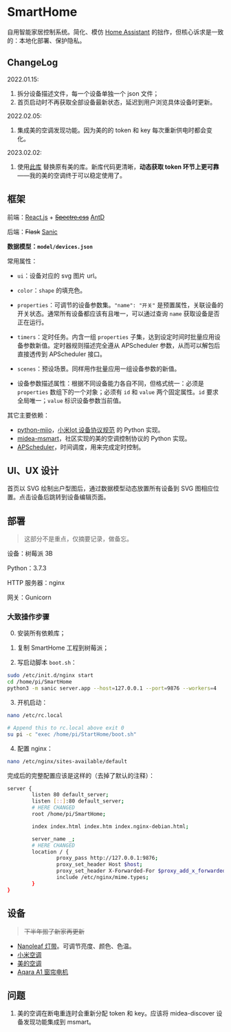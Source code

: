 # SmartHome

自用智能家居控制系统。简化、模仿 [Home Assistant](https://www.home-assistant.io/) 的拙作，但核心诉求是一致的：本地化部署、保护隐私。

## ChangeLog

2022.01.15:

1. 拆分设备描述文件，每一个设备单独一个 json 文件；
2. 首页启动时不再获取全部设备最新状态，延迟到用户浏览具体设备时更新。

2022.02.05:

1. 集成美的空调发现功能。因为美的的 token 和 key 每次重新供电时都会变化。

2023.02.02:

1. 使用[此库](https://github.com/georgezhao2010/midea_ac_lan) 替换原有美的库。新库代码更清晰，**动态获取 token 环节上更可靠**——我的美的空调终于可以稳定使用了。

## 框架

前端：[React.js](https://reactjs.org/) + [~~Spectre.css~~](https://picturepan2.github.io/spectre/) [AntD](https://ant.design/components/overview-cn/)

后端：~~Flask~~ [Sanic](https://sanicframework.org/en/)

**数据模型：`model/devices.json`**

常用属性：

+ `ui`：设备对应的 svg 图片 url。

+ `color`：`shape` 的填充色。

+ `properties`：可调节的设备参数集。`"name": "开关"` 是预置属性，关联设备的开关状态。通常所有设备都应该有且唯一，可以通过查询 `name` 获取设备是否正在运行。

+ `timers`：定时任务。内含一组 `properties` 子集，达到设定时间时批量应用设备参数新值。定时器规则描述完全遵从 APScheduler 参数，从而可以解包后直接透传到 APScheduler 接口。

+ `scenes`：预设场景。同样用作批量应用一组设备参数的新值。

+ 设备参数描述属性：根据不同设备能力各自不同，但格式统一：必须是 `properties` 数组下的一个对象；必须有 `id` 和 `value` 两个固定属性。`id` 要求全局唯一；`value` 标识设备参数当前值。

其它主要依赖：

+ [python-miio](https://pypi.org/project/python-miio/)，[小米Iot 设备协议规范](https://iot.mi.com/new/doc/design/spec/overall) 的 Python 实现。
+ [midea-msmart](https://github.com/mac-zhou/midea-msmart)，社区实现的美的空调控制协议的 Python 实现。
+ [APScheduler](https://github.com/agronholm/apscheduler)，时间调度，用来完成定时控制。

## UI、UX 设计

首页以 SVG 绘制出户型图后，通过数据模型动态放置所有设备到 SVG 图相应位置。点击设备后跳转到设备编辑页面。

## 部署

> 这部分不是重点，仅摘要记录，做备忘。

设备：树莓派 3B

Python：3.7.3

HTTP 服务器：nginx

网关：Gunicorn

### 大致操作步骤

0. 安装所有依赖库；

1. 复制 SmartHome 工程到树莓派；

2. 写启动脚本 `boot.sh`：

```bash
sudo /etc/init.d/nginx start
cd /home/pi/SmartHome
python3 -m sanic server.app --host=127.0.0.1 --port=9876 --workers=4
```

3. 开机启动：
```bash
nano /etc/rc.local

# Append this to rc.local above exit 0
su pi -c "exec /home/pi/StartHome/boot.sh"
```

4. 配置 nginx：
```bash
nano /etc/nginx/sites-available/default
```

完成后的完整配置应该是这样的（去掉了默认的注释）：

```bash
server {
        listen 80 default_server;
        listen [::]:80 default_server;
        # HERE CHANGED
        root /home/pi/SmartHome;

        index index.html index.htm index.nginx-debian.html;

        server_name _;
        # HERE CHANGED
        location / {
                proxy_pass http://127.0.0.1:9876;
                proxy_set_header Host $host;
                proxy_set_header X-Forwarded-For $proxy_add_x_forwarded_for;
                include /etc/nginx/mime.types;
        }
}
```

## 设备

> ~~下半年搬了新家再更新~~

+ [Nanoleaf 灯带](https://detail.tmall.com/item.htm?spm=a1z10.5-b-s.w4011-23338211014.47.443055f28ALXh9&id=633986326481&rn=ad8c40aabbb71b7c7dce05c0a2c54c59&abbucket=12&sku_properties=13381687:10122;122276201:10122)。可调节亮度、颜色、色温。
+ [小米空调](https://detail.tmall.com/item.htm?id=641086203155&spm=a1z09.2.0.0.791a2e8d6AeEvp&_u=rotdgsn6a13&skuId=4602713733084)
+ [美的空调](https://detail.tmall.com/item.htm?spm=a220o.1000855.1000983.1.222a367cjYyr4N&id=621252234232&standard=1)
+ [Aqara A1 窗帘电机](https://detail.tmall.com/item.htm?id=617317348784&spm=a1z09.2.0.0.791a2e8d6AeEvp&_u=rotdgsn33f1)

## 问题

1. 美的空调在断电重连时会重新分配 token 和 key。应该将 midea-discover 设备发现功能集成到 msmart。